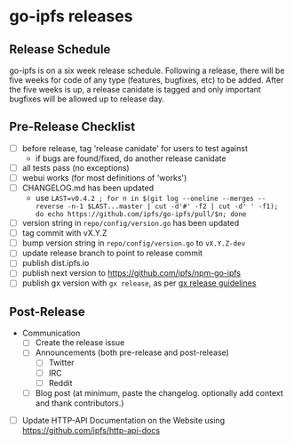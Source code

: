 # go-ipfs releases

## Release Schedule
go-ipfs is on a six week release schedule. Following a release, there will be
five weeks for code of any type (features, bugfixes, etc) to be added. After
the five weeks is up, a release canidate is tagged and only important bugfixes
will be allowed up to release day.

## Pre-Release Checklist
- [ ] before release, tag 'release canidate' for users to test against
  - if bugs are found/fixed, do another release canidate
- [ ] all tests pass (no exceptions)
- [ ] webui works (for most definitions of 'works')
- [ ] CHANGELOG.md has been updated
  - use `LAST=v0.4.2 ; for n in $(git log --oneline --merges --reverse -n-1 $LAST...master | cut -d'#' -f2 | cut -d' ' -f1); do echo https://github.com/ipfs/go-ipfs/pull/$n; done`
- [ ] version string in `repo/config/version.go` has been updated
- [ ] tag commit with vX.Y.Z
- [ ] bump version string in `repo/config/version.go` to `vX.Y.Z-dev`
- [ ] update release branch to point to release commit
- [ ] publish dist.ipfs.io
- [ ] publish next version to https://github.com/ipfs/npm-go-ipfs
- [ ] publish gx version with `gx release`, as per [gx release guidelines](https://github.com/whyrusleeping/gx#publishing-and-releasing)

## Post-Release
- Communication
  - [ ] Create the release issue
  - [ ] Announcements (both pre-release and post-release)
    - [ ] Twitter
    - [ ] IRC
    - [ ] Reddit
  - [ ] Blog post (at minimum, paste the changelog. optionally add context and thank contributors.)
- [ ] Update HTTP-API Documentation on the Website using https://github.com/ipfs/http-api-docs
